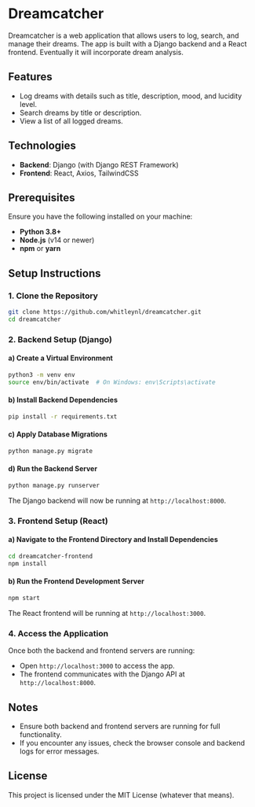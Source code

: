# Dreamcatcher

Dreamcatcher is a web application that allows users to log, search, and manage their dreams. The app is built with a Django backend and a React frontend. Eventually it will incorporate dream analysis.

## Features
- Log dreams with details such as title, description, mood, and lucidity level.
- Search dreams by title or description.
- View a list of all logged dreams.

## Technologies
- **Backend**: Django (with Django REST Framework)
- **Frontend**: React, Axios, TailwindCSS

## Prerequisites

Ensure you have the following installed on your machine:
- **Python 3.8+**
- **Node.js** (v14 or newer)
- **npm** or **yarn**

## Setup Instructions

### 1. Clone the Repository

```bash
git clone https://github.com/whitleynl/dreamcatcher.git
cd dreamcatcher
```

### 2. Backend Setup (Django)

#### a) Create a Virtual Environment

```bash
python3 -m venv env
source env/bin/activate  # On Windows: env\Scripts\activate
```

#### b) Install Backend Dependencies

```bash
pip install -r requirements.txt
```

#### c) Apply Database Migrations

```bash
python manage.py migrate
```

#### d) Run the Backend Server

```bash
python manage.py runserver
```

The Django backend will now be running at `http://localhost:8000`.

### 3. Frontend Setup (React)

#### a) Navigate to the Frontend Directory and Install Dependencies

```bash
cd dreamcatcher-frontend
npm install
```

#### b) Run the Frontend Development Server

```bash
npm start
```

The React frontend will be running at `http://localhost:3000`.

### 4. Access the Application

Once both the backend and frontend servers are running:
- Open `http://localhost:3000` to access the app.
- The frontend communicates with the Django API at `http://localhost:8000`.

## Notes

- Ensure both backend and frontend servers are running for full functionality.
- If you encounter any issues, check the browser console and backend logs for error messages.

## License

This project is licensed under the MIT License (whatever that means).
